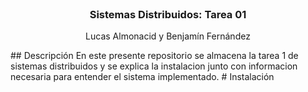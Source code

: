 <br />
<div align="center">

  <h3 align="center">Sistemas Distribuidos: Tarea 01</h3>

  <p align="center">
    Lucas Almonacid y Benjamín Fernández
  </p>
</div>
## Descripción
En este presente repositorio se almacena la tarea 1 de sistemas distribuidos y se explica la instalacion junto con informacion necesaria para entender el sistema implementado.
# Instalación



